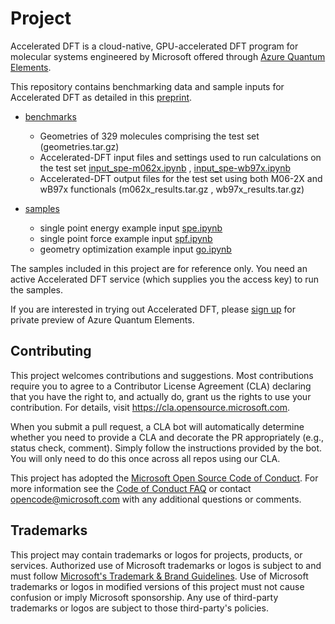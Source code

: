 # Project

Accelerated DFT is a cloud-native, GPU-accelerated DFT program for molecular systems engineered by Microsoft offered through [Azure Quantum Elements](https://quantum.microsoft.com/en-us/quantum-elements/product-overview). 

This repository contains benchmarking data and sample inputs for Accelerated DFT as detailed in this [preprint](https://arxiv.org/abs/2406.11185).

- [benchmarks](./benchmarks)
  - Geometries of 329 molecules comprising the test set (geometries.tar.gz)
  - Accelerated-DFT input files and settings used to run calculations on the test set [input_spe-m062x.ipynb](./benchmarks/input_spe-m062x.ipynb) , [input_spe-wb97x.ipynb](./benchmarks/input_spe-wb97x.ipynb)
  - Accelerated-DFT output files for the test set using both M06-2X and wB97x functionals  (m062x_results.tar.gz , wb97x_results.tar.gz)

- [samples](./samples)
  - single point energy example input [spe.ipynb](./samples/bomd.ipynb)
  - single point force example input [spf.ipynb](./samples/bomd.ipynb)
  - geometry optimization example input [go.ipynb](./samples/bomd.ipynb)

The samples included in this project are for reference only. You need an active Accelerated DFT service (which supplies you the access key) to run the samples. 

If you are interested in trying out Accelerated DFT, please [sign up](https://smt.microsoft.com/en-US/AQEPrivatePreviewSignup/) for private preview of Azure Quantum Elements.

## Contributing

This project welcomes contributions and suggestions.  Most contributions require you to agree to a
Contributor License Agreement (CLA) declaring that you have the right to, and actually do, grant us
the rights to use your contribution. For details, visit https://cla.opensource.microsoft.com.

When you submit a pull request, a CLA bot will automatically determine whether you need to provide
a CLA and decorate the PR appropriately (e.g., status check, comment). Simply follow the instructions
provided by the bot. You will only need to do this once across all repos using our CLA.

This project has adopted the [Microsoft Open Source Code of Conduct](https://opensource.microsoft.com/codeofconduct/).
For more information see the [Code of Conduct FAQ](https://opensource.microsoft.com/codeofconduct/faq/) or
contact [opencode@microsoft.com](mailto:opencode@microsoft.com) with any additional questions or comments.

## Trademarks

This project may contain trademarks or logos for projects, products, or services. Authorized use of Microsoft 
trademarks or logos is subject to and must follow 
[Microsoft's Trademark & Brand Guidelines](https://www.microsoft.com/en-us/legal/intellectualproperty/trademarks/usage/general).
Use of Microsoft trademarks or logos in modified versions of this project must not cause confusion or imply Microsoft sponsorship.
Any use of third-party trademarks or logos are subject to those third-party's policies.
